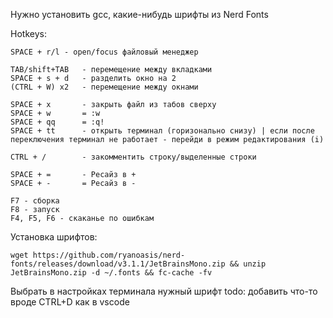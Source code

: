 Нужно установить gcc, какие-нибудь шрифты из Nerd Fonts

Hotkeys:
```
SPACE + r/l - open/focus файловый менеджер

TAB/shift+TAB   - перемещение между вкладками
SPACE + s + d   - разделить окно на 2
(CTRL + W) x2   - перемещение между окнами 

SPACE + x       - закрыть файл из табов сверху
SPACE + w       = :w
SPACE + qq      = :q!
SPACE + tt      - открыть терминал (горизонально снизу) | если после переключения терминал не работает - перейди в режим редактирования (i)

CTRL + /        - закомментить строку/выделенные строки

SPACE + =       - Ресайз в +
SPACE + -       = Ресайз в -

F7 - сборка
F8 - запуск 
F4, F5, F6 - скаканье по ошибкам
```

Установка шрифтов:
```
wget https://github.com/ryanoasis/nerd-fonts/releases/download/v3.1.1/JetBrainsMono.zip && unzip JetBrainsMono.zip -d ~/.fonts && fc-cache -fv
```
Выбрать в настройках терминала нужный шрифт
todo: добавить что-то вроде CTRL+D как в vscode 
